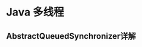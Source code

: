 # Java 多线程

## AbstractQueuedSynchronizer详解

[Java AQS源码解读|掘金]: https://juejin.cn/post/6844904035862986765



